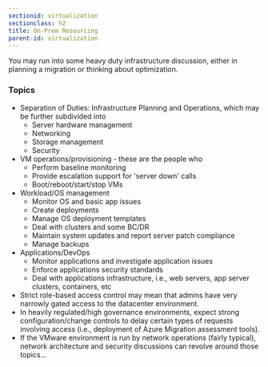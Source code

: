 ```yaml
---
sectionid: virtualization
sectionclass: h2
title: On-Prem Resourcing
parent-id: virtualization
---
```


You may run into some heavy duty infrastructure discussion, either in planning a migration or thinking about optimization.

### Topics

- Separation of Duties: Infrastructure Planning and Operations, which may be further subdivided into
	- Server hardware management
	- Networking
	- Storage management
	- Security
- VM operations/provisioning - these are the people who
	- Perform baseline monitoring
	- Provide escalation support for 'server down' calls
	- Boot/reboot/start/stop VMs
- Workload/OS management
	- Monitor OS and basic app issues
	- Create deployments
	- Manage OS deployment templates
	- Deal with clusters and some BC/DR
	- Maintain system updates and report server patch compliance
	- Manage backups
-  Applications/DevOps
	- Monitor applications and investigate application issues
	- Enforce applications security standards
	- Deal with applications infrastructure, i.e., web servers, app server clusters, containers, etc
- Strict role-based access control may mean that admins have very narrowly gated access to the datacenter environment.
- In heavily regulated/high governance environments, expect strong configuration/change controls to delay certain types of requests involving access (i.e., deployment of Azure Migration assessment tools).
- If the VMware environment is run by network operations (fairly typical), network architecture and security discussions can revolve around those topics...
